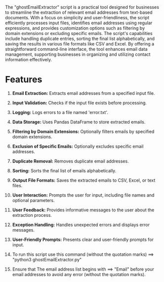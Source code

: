 The "ghostEmailExtractor" script is a practical tool designed for businesses to streamline the extraction of relevant email addresses from text-based documents. With a focus on simplicity and user-friendliness, the script efficiently processes input files, identifies email addresses using regular expressions, and provides customization options such as filtering by domain extensions or excluding specific emails. The script's capabilities include handling duplicate entries, sorting the final list alphabetically, and saving the results in various file formats like CSV and Excel. By offering a straightforward command-line interface, the tool enhances email data management, supporting businesses in organizing and utilizing contact information effectively.

# Features

1. **Email Extraction:** Extracts email addresses from a specified input file.
  
2. **Input Validation:** Checks if the input file exists before processing.

3. **Logging:** Logs errors to a file named 'error.txt'.

4. **Data Storage:** Uses Pandas DataFrame to store extracted emails.

5. **Filtering by Domain Extensions:** Optionally filters emails by specified domain extensions.

6. **Exclusion of Specific Emails:** Optionally excludes specific email addresses.

7. **Duplicate Removal:** Removes duplicate email addresses.

8. **Sorting:** Sorts the final list of emails alphabetically.

9. **Output File Formats:** Saves the extracted emails to CSV, Excel, or text files.

10. **User Interaction:** Prompts the user for input, including file names and optional parameters.

11. **User Feedback:** Provides informative messages to the user about the extraction process.

12. **Exception Handling:** Handles unexpected errors and displays error messages.

13. **User-Friendly Prompts:** Presents clear and user-friendly prompts for input.

14. To run this script use this command (without the quotation marks) ==> "python3 ghostEmailExtractor.py"

15. Ensure that The email address list begins with ==> "Email" before your email addresses to avoid any error (without the quotation marks).
